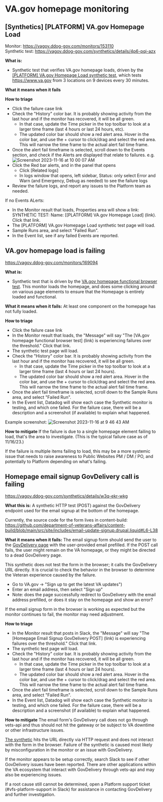 # VA.gov homepage monitoring

## [Synthetics] [PLATFORM] VA.gov Homepage Load
Monitor: https://vagov.ddog-gov.com/monitors/153110 <br/>
Synthetic test: https://vagov.ddog-gov.com/synthetics/details/4p6-pqi-azx

**What is:** 
* Synthetic test that verifies VA.gov homepage loads, driven by the [[PLATFORM] VA.gov Homepage Load synthetic test](https://vagov.ddog-gov.com/synthetics/details/4p6-pqi-azx), which tests https://www.va.gov from 3 locations on 9 devices every 30 minutes.

**What it means when it fails**

**How to triage**
* Click the failure case link
* Check the "History" color bar. It is probably showing activity from the last hour and if the monitor has recovered, it will be all green.
  * In that case, update the Time picker in the top toolbar to look at a larger time frame (last 4 hours or last 24 hours, etc).
  * The updated color bar should show a red alert area. Hover in the color bar, and use the + cursor to click/drag and select the red area. This will narrow the time frame to the actual alert fail time frame.
* Once the alert fail timeframe is selected, scroll down to the Events section, and check if the Alerts are displayed that relate to failures. e.g. 
![Screenshot 2023-11-16 at 10 00 07 AM](https://github.com/department-of-veterans-affairs/va.gov-team/assets/85581471/17b8b8b9-db5a-4ee8-bdba-e1f4d80b266c)
* Click the Red bar alerts, and in the panel that opens
  * Click [Related logs]
  * In logs window that opens, left sidebar, Status: only select Error and Warn (and Emergency, Debug as needed) to see the failure logs
* Review the failure logs, and report any issues to the Platform team as needed.

If no Events ALerts:
* In the Monitor result that loads, Properties area will show a link: SYNTHETIC TEST: Name: [[PLATFORM] VA.gov Homepage Load] (link). Click that link.
* The [PLATFORM] VA.gov Homepage Load synthetic test page will load.
* Sample Runs area, and select "Failed Run".
* In the Event list, see if any failed Events are reported.



## VA.gov homepage load is failing
https://vagov.ddog-gov.com/monitors/169094

**What is:** 
* Synthetic test that is driven by the [VA.gov homepage functional browser test](https://vagov.ddog-gov.com/synthetics/details/gsg-zui-hg8). This monitor loads the homepage, and does some clicking around on various page elements to ensure that the Homepage is entirely loaded and functional.

**What it means when it fails:**
At least one component on the homepage has not fully loaded.

**How to triage**
* Click the failure case link
* In the Monitor result that loads, the "Message" will say "The [VA.gov homepage functional browser test] (link) is experiencing failures over the threshold." Click that link.
* The synthetic test page will load.
* Check the "History" color bar. It is probably showing activity from the last hour and if the monitor has recovered, it will be all green.
  * In that case, update the Time picker in the top toolbar to look at a larger time frame (last 4 hours or last 24 hours).
  * The updated color bar should show a red alert area. Hover in the color bar, and use the + cursor to click/drag and select the red area. This will narrow the time frame to the actual alert fail time frame.
* Once the alert fail timeframe is selected, scroll down to the Sample Runs area, and select "Failed Run".
* In the Event list, Datadog will show each case the Synthetic monitor is testing, and which one failed. For the failure case, there will be a description and a screenshot (if available) to explain what happened.

Example screenshot: 
![Screenshot 2023-11-16 at 9 46 43 AM](https://github.com/department-of-veterans-affairs/va.gov-team/assets/85581471/2d066429-06c9-4bc7-accc-2193a80b8ede)


**How to mitigate**
If the failure is due to a single homepage element failing to load, that's the area to investigate. (This is the typical failure case as of 11/16/23.) 

If the failure is multiple items failing to load, this may be a more systemic issue that needs to raise awareness to Public Websites PM / DM / PO, and potentially to Platform depending on what's failing.

## Homepage email signup GovDelivery call is failing
https://vagov.ddog-gov.com/synthetics/details/w3q-ekr-wkg

**What this is:**
A synthetic HTTP test (POST) against the GovDelivery endpoint used for the email signup at the bottom of the homepage.

Currently, the source code for the form lives in content-build: https://github.com/department-of-veterans-affairs/content-build/blob/main/src/site/includes/email-update-signup.drupal.liquid#L6-L38

**What it means when it fails:**
The email signup form should send the user to the [GovDelivery page](https://public.govdelivery.com/accounts/USVACHOOSE/subscribers/qualify) with the user-provided email prefilled. If the POST call fails, the user might remain on the VA homepage, or they might be directed to a dead GovDelivery page.

This synthetic does not test the form in the browser; it calls the GovDelivery URL directly. It is crucial to check the behavior in the browser to determine the Veteran experience caused by the failure.

- Go to VA.gov -> "Sign up to get the latest VA updates")
- Enter an email address, then select "Sign up"
- Note: does the page successfully redirect to GovDelivery with the email address prefilled, or does it stay on the homepage and show an error?

If the email signup form in the browser is working as expected but the monitor continues to fail, the monitor may need adjustment.

**How to triage**
* In the Monitor result that posts in Slack, the "Message" will say "The [Homepage Email Signup GovDelivery POST] (link) is experiencing failures over the threshold." Click that link.
* The synthetic test page will load.
* Check the "History" color bar. It is probably showing activity from the last hour and if the monitor has recovered, it will be all green.
  * In that case, update the Time picker in the top toolbar to look at a larger time frame (last 4 hours or last 24 hours).
  * The updated color bar should show a red alert area. Hover in the color bar, and use the + cursor to click/drag and select the red area. This will narrow the time frame to the actual alert fail time frame.
* Once the alert fail timeframe is selected, scroll down to the Sample Runs area, and select "Failed Run".
* In the Event list, Datadog will show each case the Synthetic monitor is testing, and which one failed. For the failure case, there will be a description and a screenshot (if available) to explain what happened.

**How to mitigate**
The email form's GovDelivery call does not go through vets-api and thus should not hit the gateway or be subject to VA downtime or other infrastructure issues.

[The synthetic](https://vagov.ddog-gov.com/synthetics/details/w3q-ekr-wkg) hits the URL directly via HTTP request and does not interact with the form in the browser. Failure of the synthetic is caused most likely by misconfiguration in the monitor or an issue with GovDelivery.

If the monitor appears to be setup correctly, search Slack to see if other GovDelivery issues have been reported. There are other applications within the VA ecosystem that interact with GovDelivery through vets-api and may also be experiencing issues.

If a root cause still cannot be determined, open a Platform support ticket (#vfs-platform-support in Slack) for assistance in contacting GovDelivery and further investigation.

